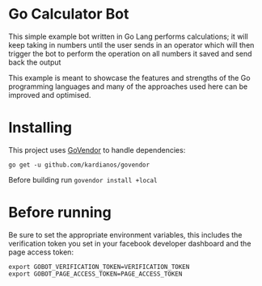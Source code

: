 # Go Calculator Bot

This simple example bot written in Go Lang performs calculations; it will keep
taking in numbers until the user sends in an operator which will then trigger
the bot to perform the operation on all numbers it saved and send back the output

This example is meant to showcase the features and strengths of the Go programming
languages and many of the approaches used here can be improved and optimised.

# Installing

This project uses [GoVendor](https://github.com/kardianos/govendor) to handle
dependencies:

```
go get -u github.com/kardianos/govendor
```

Before building run `govendor install +local`

# Before running

Be sure to set the appropriate environment variables, this includes the 
verification token you set in your facebook developer dashboard and the page
access token:

```
export GOBOT_VERIFICATION_TOKEN=VERIFICATION_TOKEN
export GOBOT_PAGE_ACCESS_TOKEN=PAGE_ACCESS_TOKEN
```
